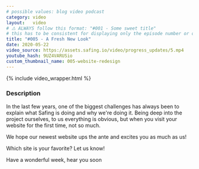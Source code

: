```yaml
---
# possible values: blog video podcast
category: video
layout:   video
# ⚠️ ALWAYS follow this format: "#001 - Some sweet title"
# this has to be consistent for displaying only the episode number or only the title
title: "#005 - A Fresh New Look"
date: 2020-05-22
video_source: https://assets.safing.io/video/progress_updates/5.mp4
youtube_hash: 9UZ4VARUSio
custom_thumbnail_name: 005-website-redesign
---
```


{% include video_wrapper.html %}

### Description

In the last few years, one of the biggest challenges has always been to explain what Safing is doing and why we're doing it. Being deep into the project ourselves, to us everything is obvious, but when you visit your website for the first time, not so much.

We hope our newest website ups the ante and excites you as much as us!

Which site is your favorite? Let us know!

Have a wonderful week, hear you soon
